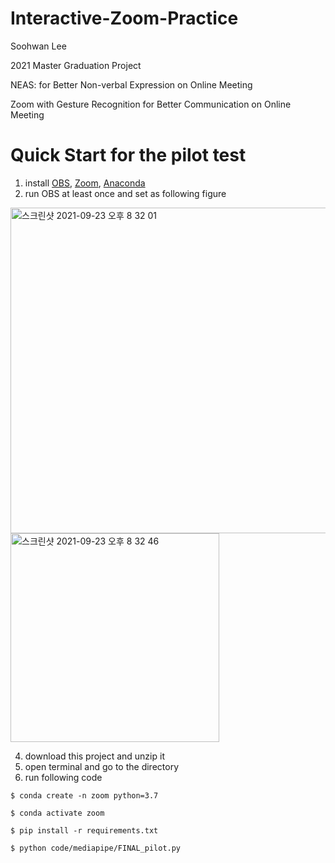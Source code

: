 # Interactive-Zoom-Practice

Soohwan Lee

2021 Master Graduation Project

NEAS: for Better Non-verbal Expression on Online Meeting

Zoom with Gesture Recognition for Better Communication on Online Meeting

# Quick Start for the pilot test

1. install [OBS](https://obsproject.com/), [Zoom](https://zoom.us/download), [Anaconda](https://www.anaconda.com/products/individual)
2. run OBS at least once and set as following figure
<img width="521" alt="스크린샷 2021-09-23 오후 8 32 01" src="https://user-images.githubusercontent.com/9066602/134499739-b903441a-ed11-4f2e-8897-8765d6b3ce1c.png">
<img width="334" alt="스크린샷 2021-09-23 오후 8 32 46" src="https://user-images.githubusercontent.com/9066602/134499863-5731f730-8c54-431e-a563-9b5abbd3d4cb.png">

4. download this project and unzip it
5. open terminal and go to the directory
6. run following code

`$ conda create -n zoom python=3.7`

`$ conda activate zoom`

`$ pip install -r requirements.txt`

`$ python code/mediapipe/FINAL_pilot.py`


